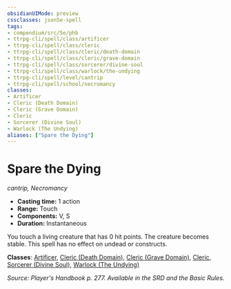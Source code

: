 ```yaml
---
obsidianUIMode: preview
cssclasses: json5e-spell
tags:
- compendium/src/5e/phb
- ttrpg-cli/spell/class/artificer
- ttrpg-cli/spell/class/cleric
- ttrpg-cli/spell/class/cleric/death-domain
- ttrpg-cli/spell/class/cleric/grave-domain
- ttrpg-cli/spell/class/sorcerer/divine-soul
- ttrpg-cli/spell/class/warlock/the-undying
- ttrpg-cli/spell/level/cantrip
- ttrpg-cli/spell/school/necromancy
classes:
- Artificer
- Cleric (Death Domain)
- Cleric (Grave Domain)
- Cleric
- Sorcerer (Divine Soul)
- Warlock (The Undying)
aliases: ["Spare the Dying"]
---
```

# Spare the Dying
*cantrip, Necromancy*  

- **Casting time:** 1 action
- **Range:** Touch
- **Components:** V, S
- **Duration:** Instantaneous

You touch a living creature that has 0 hit points. The creature becomes stable. This spell has no effect on undead or constructs.

**Classes**: [Artificer](/3-Mechanics/CLI/classes/artificer-tce.md), [Cleric (Death Domain)](/3-Mechanics/CLI/classes/cleric-death-domain.md), [Cleric (Grave Domain)](/3-Mechanics/CLI/classes/cleric-grave-domain-xge.md), [Cleric](/3-Mechanics/CLI/classes/cleric.md), [Sorcerer (Divine Soul)](/3-Mechanics/CLI/classes/sorcerer-divine-soul-xge.md), [Warlock (The Undying)](/3-Mechanics/CLI/classes/warlock-the-undying-scag.md)

*Source: Player's Handbook p. 277. Available in the SRD and the Basic Rules.*